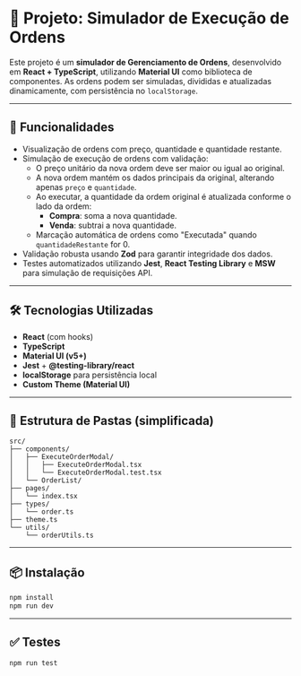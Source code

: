 # 🧾 Projeto: Simulador de Execução de Ordens

Este projeto é um **simulador de Gerenciamento de Ordens**, desenvolvido em **React + TypeScript**, utilizando **Material UI** como biblioteca de componentes. As ordens podem ser simuladas, divididas e atualizadas dinamicamente, com persistência no `localStorage`.

---

## 🚀 Funcionalidades

- Visualização de ordens com preço, quantidade e quantidade restante.
- Simulação de execução de ordens com validação:
  - O preço unitário da nova ordem deve ser maior ou igual ao original.
  - A nova ordem mantém os dados principais da original, alterando apenas `preço` e `quantidade`.
  - Ao executar, a quantidade da ordem original é atualizada conforme o lado da ordem:
    - **Compra**: soma a nova quantidade.
    - **Venda**: subtrai a nova quantidade.
  - Marcação automática de ordens como "Executada" quando `quantidadeRestante` for 0.
- Validação robusta usando **Zod** para garantir integridade dos dados.
- Testes automatizados utilizando **Jest**, **React Testing Library** e **MSW** para simulação de requisições API.

---

## 🛠️ Tecnologias Utilizadas

- **React** (com hooks)
- **TypeScript**
- **Material UI (v5+)**
- **Jest** + **@testing-library/react**
- **localStorage** para persistência local
- **Custom Theme (Material UI)**

---

## 📁 Estrutura de Pastas (simplificada)

```
src/
├── components/
│   ├── ExecuteOrderModal/
│   │   ├── ExecuteOrderModal.tsx
│   │   └── ExecuteOrderModal.test.tsx
│   └── OrderList/
├── pages/
│   └── index.tsx
├── types/
│   └── order.ts
├── theme.ts
└── utils/
    └── orderUtils.ts
```

---

## 📦 Instalação

```bash
npm install
npm run dev
```

---

## ✅ Testes

```bash
npm run test
```
